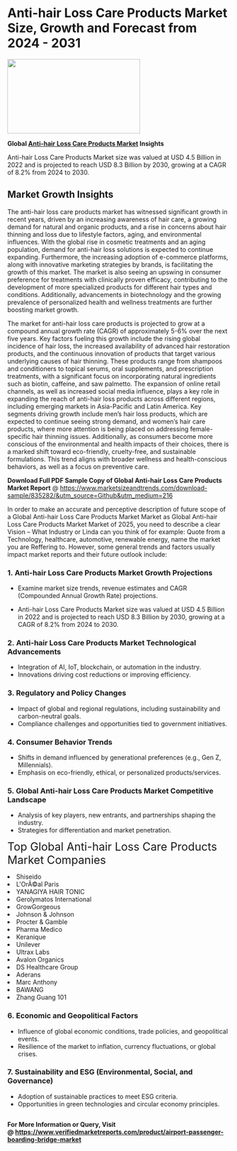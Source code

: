 <H1>Anti-hair Loss Care Products Market Size, Growth and Forecast from 2024 - 2031</H1><img class="aligncenter size-medium wp-image-584254" src="https://thirdeyenews.in/wp-content/uploads/2024/09/Global-Market-Research-300x168.jpeg" alt="" width="300" height="168" /><p><strong>Global&nbsp;<a href="https://www.marketsizeandtrends.com/download-sample/835282/&amp;utm_source=Github&utm_medium=216">Anti-hair Loss Care Products Market</a> Insights</strong></p><p>Anti-hair Loss Care Products Market size was valued at USD 4.5 Billion in 2022 and is projected to reach USD 8.3 Billion by 2030, growing at a CAGR of 8.2% from 2024 to 2030.</p><p><h2>Market Growth Insights</h2> <p>The anti-hair loss care products market has witnessed significant growth in recent years, driven by an increasing awareness of hair care, a growing demand for natural and organic products, and a rise in concerns about hair thinning and loss due to lifestyle factors, aging, and environmental influences. With the global rise in cosmetic treatments and an aging population, demand for anti-hair loss solutions is expected to continue expanding. Furthermore, the increasing adoption of e-commerce platforms, along with innovative marketing strategies by brands, is facilitating the growth of this market. The market is also seeing an upswing in consumer preference for treatments with clinically proven efficacy, contributing to the development of more specialized products for different hair types and conditions. Additionally, advancements in biotechnology and the growing prevalence of personalized health and wellness treatments are further boosting market growth. </p> <p>The market for anti-hair loss care products is projected to grow at a compound annual growth rate (CAGR) of approximately 5-6% over the next five years. Key factors fueling this growth include the rising global incidence of hair loss, the increased availability of advanced hair restoration products, and the continuous innovation of products that target various underlying causes of hair thinning. These products range from shampoos and conditioners to topical serums, oral supplements, and prescription treatments, with a significant focus on incorporating natural ingredients such as biotin, caffeine, and saw palmetto. The expansion of online retail channels, as well as increased social media influence, plays a key role in expanding the reach of anti-hair loss products across different regions, including emerging markets in Asia-Pacific and Latin America. Key segments driving growth include men’s hair loss products, which are expected to continue seeing strong demand, and women’s hair care products, where more attention is being placed on addressing female-specific hair thinning issues. Additionally, as consumers become more conscious of the environmental and health impacts of their choices, there is a marked shift toward eco-friendly, cruelty-free, and sustainable formulations. This trend aligns with broader wellness and health-conscious behaviors, as well as a focus on preventive care. </p><p><span class=""><strong>Download Full PDF Sample Copy of Global Anti-hair Loss Care Products Market Report</strong> @ <a href="https://www.marketsizeandtrends.com/download-sample/835282/&amp;utm_source=Github&utm_medium=216" target="_blank">https://www.marketsizeandtrends.com/download-sample/835282/&amp;utm_source=Github&utm_medium=216</a></span></p><p>In order to make an accurate and perceptive description of future scope of a Global&nbsp;Anti-hair Loss Care Products Market Market as Global&nbsp;Anti-hair Loss Care Products Market Market of 2025, you need to describe a clear Vision &ndash; What Industry or Linda can you think of for example: Quote from a Technology, healthcare, automotive, renewable energy, name the market you are Reffering to. However, some general trends and factors usually impact market reports and their future outlook include:</p><h3>1.&nbsp;<strong>Anti-hair Loss Care Products Market Growth Projections</strong></h3><ul><li>Examine market size trends, revenue estimates and CAGR (Compounded Annual Growth Rate) projections.</li><li><p>Anti-hair Loss Care Products Market size was valued at USD 4.5 Billion in 2022 and is projected to reach USD 8.3 Billion by 2030, growing at a CAGR of 8.2% from 2024 to 2030.</p></li></ul><h3>2.&nbsp;<strong>Anti-hair Loss Care Products Market Technological Advancements</strong></h3><ul><li>Integration of AI, IoT, blockchain, or automation in the industry.</li><li>Innovations driving cost reductions or improving efficiency.</li></ul><h3>3.&nbsp;<strong>Regulatory and Policy Changes</strong></h3><ul><li>Impact of global and regional regulations, including sustainability and carbon-neutral goals.</li><li>Compliance challenges and opportunities tied to government initiatives.</li></ul><h3>4.&nbsp;<strong>Consumer Behavior Trends</strong></h3><ul><li>Shifts in demand influenced by generational preferences (e.g., Gen Z, Millennials).</li><li>Emphasis on eco-friendly, ethical, or personalized products/services.</li></ul><h3>5.&nbsp;<strong>Global Anti-hair Loss Care Products Market Competitive Landscape</strong></h3><ul><li>Analysis of key players, new entrants, and partnerships shaping the industry.</li><li>Strategies for differentiation and market penetration.</li></ul><p data-pm-slice="1 1 []"><span style="color: inherit; font-family: inherit; font-size: 25px;">Top Global Anti-hair Loss Care Products Market Companies</span></p><div class="" data-test-id=""><p><li>Shiseido</li><li> L'OrÃ©al Paris</li><li> YANAGIYA HAIR TONIC</li><li> Gerolymatos International</li><li> GrowGorgeous</li><li> Johnson & Johnson</li><li> Procter & Gamble</li><li> Pharma Medico</li><li> Keranique</li><li> Unilever</li><li> Ultrax Labs</li><li> Avalon Organics</li><li> DS Healthcare Group</li><li> Aderans</li><li> Marc Anthony</li><li> BAWANG</li><li> Zhang Guang 101</li></p></div><h3>6.&nbsp;<strong>Economic and Geopolitical Factors</strong></h3><ul><li>Influence of global economic conditions, trade policies, and geopolitical events.</li><li>Resilience of the market to inflation, currency fluctuations, or global crises.</li></ul><h3>7.&nbsp;<strong>Sustainability and ESG (Environmental, Social, and Governance)</strong></h3><ul><li>Adoption of sustainable practices to meet ESG criteria.</li><li>Opportunities in green technologies and circular economy principles.</li></ul><h2><strong style="font-size: 14px;">For More Information or Query, Visit @&nbsp;</strong><a style="background-color: #ffffff; font-size: 14px;" href="https://www.marketsizeandtrends.com/report/anti-hair-loss-care-products-market/" target="_blank">https://www.verifiedmarketreports.com/product/airport-passenger-boarding-bridge-market</a></h2>
